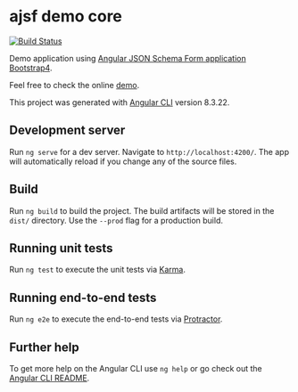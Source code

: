 # ajsf demo core

[![Build Status](https://travis-ci.com/hamzahamidi/ajsf-demo-bootstrap4.svg?branch=master)](https://travis-ci.com/hamzahamidi/ajsf-demo-bootstrap4)

Demo application using [Angular JSON Schema Form application Bootstrap4](https://github.com/hamzahamidi/ajsf-demo-bootstrap4).

Feel free to check the online [demo](https://hamidihamza.com/ajsf-demo-bootstrap4).

This project was generated with [Angular CLI](https://github.com/angular/angular-cli) version 8.3.22.

## Development server

Run `ng serve` for a dev server. Navigate to `http://localhost:4200/`. The app will automatically reload if you change any of the source files.


## Build

Run `ng build` to build the project. The build artifacts will be stored in the `dist/` directory. Use the `--prod` flag for a production build.

## Running unit tests

Run `ng test` to execute the unit tests via [Karma](https://karma-runner.github.io).

## Running end-to-end tests

Run `ng e2e` to execute the end-to-end tests via [Protractor](http://www.protractortest.org/).

## Further help

To get more help on the Angular CLI use `ng help` or go check out the [Angular CLI README](https://github.com/angular/angular-cli/blob/master/README.md).
